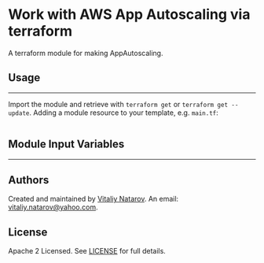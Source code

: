 # Work with AWS App Autoscaling via terraform

A terraform module for making AppAutoscaling.

## Usage
----------------------
Import the module and retrieve with ```terraform get``` or ```terraform get --update```. Adding a module resource to your template, e.g. `main.tf`:

```

```

## Module Input Variables
----------------------

## Authors

Created and maintained by [Vitaliy Natarov](https://github.com/SebastianUA). An email: [vitaliy.natarov@yahoo.com](vitaliy.natarov@yahoo.com).

## License

Apache 2 Licensed. See [LICENSE](https://github.com/SebastianUA/terraform/blob/master/LICENSE) for full details.
